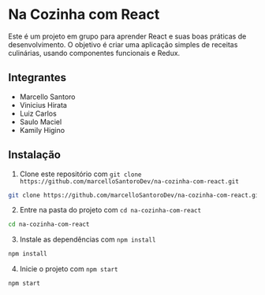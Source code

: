 # Na Cozinha com React

Este é um projeto em grupo para aprender React e suas boas práticas de desenvolvimento. O objetivo é criar uma aplicação simples de receitas culinárias, usando componentes funcionais e Redux.

## Integrantes

- Marcello Santoro
- Vinicius Hirata
- Luiz Carlos
- Saulo Maciel
- Kamily Higino


## Instalação

1. Clone este repositório com `git clone https://github.com/marcelloSantoroDev/na-cozinha-com-react.git`

```bash
git clone https://github.com/marcelloSantoroDev/na-cozinha-com-react.git
```

2. Entre na pasta do projeto com `cd na-cozinha-com-react`

```bash
cd na-cozinha-com-react
```

3. Instale as dependências com `npm install`

```bash
npm install
```

4. Inicie o projeto com `npm start`

```bash
npm start
```
